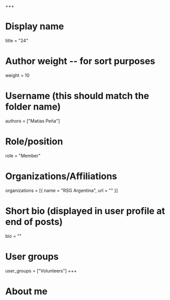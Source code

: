 +++
# Display name
title = "24"

# Author weight -- for sort purposes
weight = 10

# Username (this should match the folder name)
authors = ["Matias Peña"]

# Role/position
role = "Member"

# Organizations/Affiliations
organizations = [{ name = "RSG Argentina", url = "" }]

# Short bio (displayed in user profile at end of posts)
bio = ""

# User groups
user_groups = ["Volunteers"]
+++

# About me
